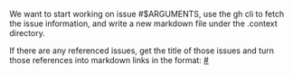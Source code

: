 We want to start working on issue #$ARGUMENTS, use the gh cli to fetch the issue
information, and write a new markdown file under the .context directory.

If there are any referenced issues, get the title of those issues and turn those
references into markdown links in the format:
[#<number> <title of issue>](<github url>)

Write into a file .context/shared/issues/issue-<number>-<short-hypenated-name>.md
